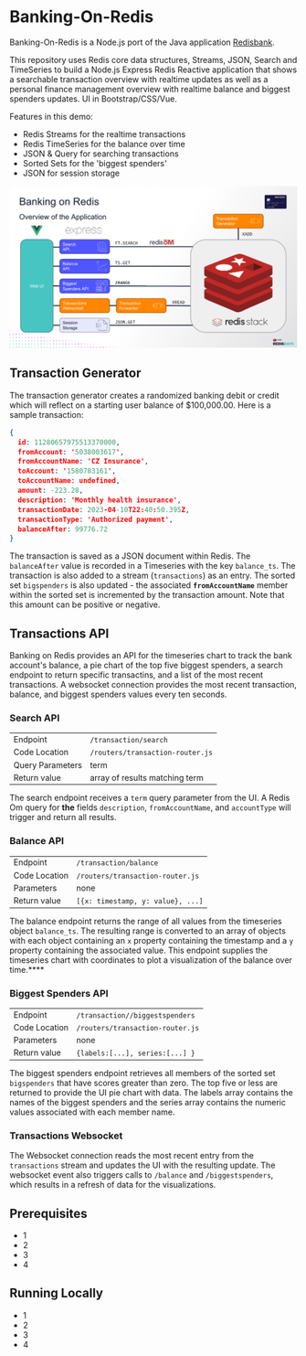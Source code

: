 # Banking-On-Redis

Banking-On-Redis is a Node.js port of the Java application [Redisbank](https://github.com/Redislabs-Solution-Architects/**redisbank**). 

This repository uses Redis core data structures, Streams, JSON, Search and TimeSeries to build a Node.js Express Redis Reactive application that shows a searchable transaction overview with realtime updates as well as a personal finance management overview with realtime balance and biggest spenders updates. UI in Bootstrap/CSS/Vue.

Features in this demo:

- Redis Streams for the realtime transactions
- Redis TimeSeries for the balance over time
- JSON & Query for searching transactions
- Sorted Sets for the 'biggest spenders'
- JSON for session storage

![Architecture Diagram](./docs/architecture-diagram.png)

## Transaction Generator
The transaction generator creates a randomized banking debit or credit which will reflect on a starting user balance of $100,000.00. Here is a sample transaction:

```json
{
  id: 11280657975513370000,
  fromAccount: '5038003617',
  fromAccountName: 'CZ Insurance',
  toAccount: '1580783161',
  toAccountName: undefined,
  amount: -223.28,
  description: 'Monthly health insurance',
  transactionDate: 2023-04-10T22:40:50.395Z,
  transactionType: 'Authorized payment',
  balanceAfter: 99776.72
}
```

 The transaction is saved as a JSON document within Redis. The `balanceAfter` value is recorded in a Timeseries with the key `balance_ts`. The transaction is also added to a stream (`transactions`) as an entry. The sorted set `bigspenders` is also updated - the associated **`fromAccountName`** member within the sorted set is incremented by the transaction amount. Note that this amount can be positive or negative.

## Transactions API
Banking on Redis provides an API for the timeseries chart to track the bank account's balance, a pie chart of the top five biggest spenders, a search endpoint to return specific transactins, and a list of the most recent transactions. A websocket connection provides the most recent transaction, balance, and biggest spenders values every ten seconds. 

### Search API
|||
|--|--|
| Endpoint | `/transaction/search` |
| Code Location | `/routers/transaction-router.js` |
| Query Parameters | term |
| Return value | array of results matching term |  

The search endpoint receives a `term` query parameter from the UI. A Redis Om query for **the** fields `description`, `fromAccountName`, and `accountType` will trigger and return all results.

### Balance API
|||
|--|--|
| Endpoint | `/transaction/balance` |
| Code Location | `/routers/transaction-router.js` |
| Parameters | none |
| Return value | `[{x: timestamp, y: value}, ...]` | 

The balance endpoint returns the range of all values from the timeseries object `balance_ts`. The resulting range is converted to an array of objects with each object containing an `x` property containing the timestamp and a `y` property containing the associated value.  This endpoint supplies the timeseries chart with coordinates to plot a visualization of the balance over time.****

### Biggest Spenders API
|||
|--|--|
| Endpoint | `/transaction//biggestspenders` |
| Code Location | `/routers/transaction-router.js` |
| Parameters | none |
| Return value | `{labels:[...], series:[...] }` | 

The biggest spenders endpoint retrieves all members of the sorted set `bigspenders` that have scores greater than zero. The top five or less are returned to provide the UI pie chart with data. The labels array contains the names of the biggest spenders and the series array contains the numeric values associated with each member name.

### Transactions Websocket
The Websocket connection reads the most recent entry from the `transactions` stream and updates the UI with the resulting update. The websocket event also triggers calls to `/balance` and `/biggestspenders`, which results in a refresh of data for the visualizations.


## Prerequisites

- 1
- 2
- 3
- 4

## Running Locally

- 1
- 2
- 3
- 4

